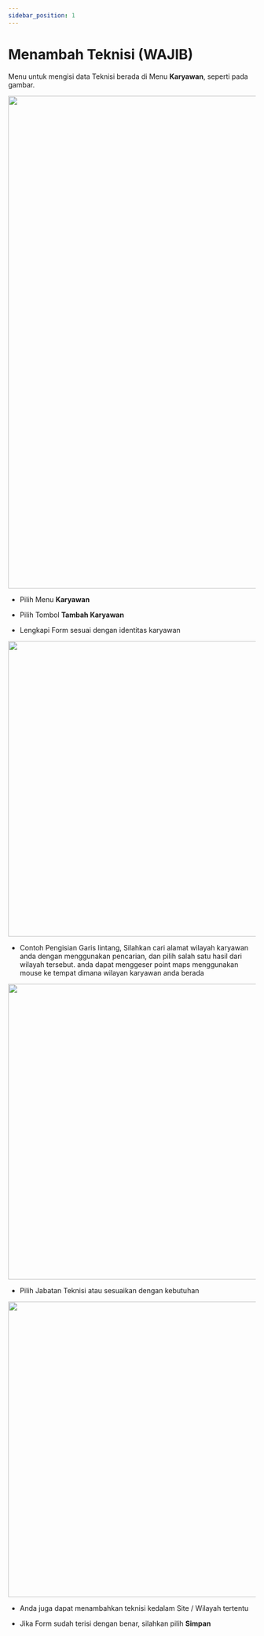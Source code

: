 ```yaml
---
sidebar_position: 1
---
```


# Menambah Teknisi (WAJIB)
Menu untuk mengisi data Teknisi berada di Menu **Karyawan**, seperti pada gambar.

<img src='https://github.com/GMDP-Developers/Billing-ISP/assets/52855068/82ec42e5-2cd1-483c-90a0-4012da99e256' width='1000px' />

* Pilih Menu **Karyawan**

* Pilih Tombol **Tambah Karyawan**

* Lengkapi Form sesuai dengan identitas karyawan

<img src='https://github.com/GMDP-Developers/Billing-ISP/assets/52855068/124c9660-109c-4c09-9a79-ff6f3055d769' width='600px' />

* Contoh Pengisian Garis lintang, Silahkan cari alamat wilayah karyawan anda dengan menggunakan pencarian, dan pilih salah satu hasil dari wilayah tersebut. anda dapat menggeser point maps menggunakan mouse ke tempat dimana wilayan karyawan anda berada

<img src='https://github.com/GMDP-Developers/Billing-ISP/assets/52855068/39df19cd-a741-4aae-af7a-e48f5e10a160' width='600px' />

* Pilih Jabatan Teknisi atau sesuaikan dengan kebutuhan

<img src='https://github.com/GMDP-Developers/Billing-ISP/assets/52855068/181b43a3-6947-4b36-a97a-c2c77b8a0168' width='600px' />

* Anda juga dapat menambahkan teknisi kedalam Site / Wilayah tertentu

* Jika Form sudah terisi dengan benar, silahkan pilih **Simpan**
